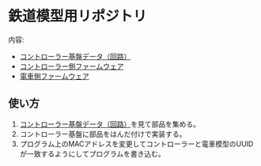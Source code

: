 # 鉄道模型用リポジトリ

内容:
- [コントローラー基盤データ（回路）](controller_board)
- [コントローラー側ファームウェア](server_train)
- [電車側ファームウェア](client_train)

## 使い方

1. [コントローラー基盤データ（回路）](controller_board)を見て部品を集める。
2. コントローラー基盤に部品をはんだ付けで実装する。
3. プログラム上のMACアドレスを変更してコントローラーと電車模型のUUIDが一致するようにしてプログラムを書き込む。